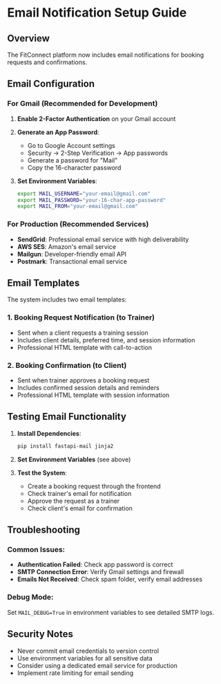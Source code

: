 # Email Notification Setup Guide

## Overview
The FitConnect platform now includes email notifications for booking requests and confirmations.

## Email Configuration

### For Gmail (Recommended for Development)

1. **Enable 2-Factor Authentication** on your Gmail account
2. **Generate an App Password**:
   - Go to Google Account settings
   - Security → 2-Step Verification → App passwords
   - Generate a password for "Mail"
   - Copy the 16-character password

3. **Set Environment Variables**:
   ```bash
   export MAIL_USERNAME="your-email@gmail.com"
   export MAIL_PASSWORD="your-16-char-app-password"
   export MAIL_FROM="your-email@gmail.com"
   ```

### For Production (Recommended Services)

- **SendGrid**: Professional email service with high deliverability
- **AWS SES**: Amazon's email service
- **Mailgun**: Developer-friendly email API
- **Postmark**: Transactional email service

## Email Templates

The system includes two email templates:

### 1. Booking Request Notification (to Trainer)
- Sent when a client requests a training session
- Includes client details, preferred time, and session information
- Professional HTML template with call-to-action

### 2. Booking Confirmation (to Client)
- Sent when trainer approves a booking request
- Includes confirmed session details and reminders
- Professional HTML template with session information

## Testing Email Functionality

1. **Install Dependencies**:
   ```bash
   pip install fastapi-mail jinja2
   ```

2. **Set Environment Variables** (see above)

3. **Test the System**:
   - Create a booking request through the frontend
   - Check trainer's email for notification
   - Approve the request as a trainer
   - Check client's email for confirmation

## Troubleshooting

### Common Issues:
- **Authentication Failed**: Check app password is correct
- **SMTP Connection Error**: Verify Gmail settings and firewall
- **Emails Not Received**: Check spam folder, verify email addresses

### Debug Mode:
Set `MAIL_DEBUG=True` in environment variables to see detailed SMTP logs.

## Security Notes

- Never commit email credentials to version control
- Use environment variables for all sensitive data
- Consider using a dedicated email service for production
- Implement rate limiting for email sending
